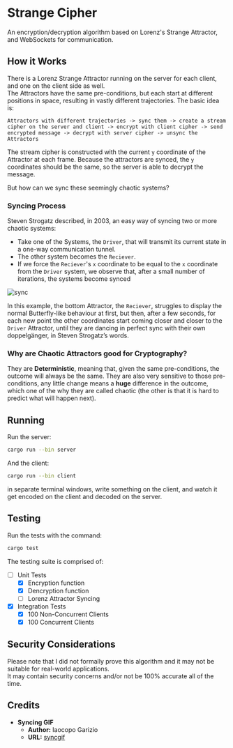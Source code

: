 # Strange Cipher
An encryption/decryption algorithm based on Lorenz's Strange Attractor, and WebSockets for communication.

## How it Works

There is a Lorenz Strange Attractor running on the server for each client, and one on the client side as well.  
The Attractors have the same pre-conditions, but each start at different positions in space, resulting in vastly different trajectories.
The basic idea is:  
```
Attractors with different trajectories -> sync them -> create a stream cipher on the server and client -> encrypt with client cipher -> send encrypted message -> decrypt with server cipher -> unsync the Attractors
```

The stream cipher is constructed with the current `y` coordinate of the Attractor at each frame. Because the attractors are synced, the `y` coordinates should be the same, so the server is able to decrypt the message.

But how can we sync these seemingly chaotic systems?

### Syncing Process

Steven Strogatz described, in 2003, an easy way of syncing two or more chaotic systems:
- Take one of the Systems, the `Driver`, that will transmit its current state in a one-way communication tunnel.
- The other system becomes the `Reciever`.
- If we force the `Reciever`'s `x` coordinate to be equal to the `x` coordinate from the `Driver` system, we observe that, after a small number of iterations, the systems become synced

![sync](.github/sync.git)

In this example, the bottom Attractor, the `Reciever`, struggles to display the normal Butterfly-like behaviour at first, but then, after a few seconds, for each new point the other coordinates start coming
closer and closer to the `Driver` Attractor, until they are dancing in perfect sync with their own doppelgänger, in Steven Strogatz’s words.


### Why are Chaotic Attractors good for Cryptography?

They are **Deterministic**, meaning that, given the same pre-conditions, the outcome will always be the same.
They are also very sensitive to those pre-conditions, any little change means a **huge** difference in the outcome, which one of the why they are called chaotic (the other is that it is hard to predict what will happen next).

## Running

Run the server:
```bash
cargo run --bin server
```

And the client:
```bash
cargo run --bin client
```

in separate terminal windows, write something on the client, and watch it get encoded on the client and decoded on the server.

## Testing

Run the tests with the command:
```bash
cargo test
```

The testing suite is comprised of:
- [ ] Unit Tests
  - [x] Encryption function
  - [x] Dencryption function
  - [ ] Lorenz Attractor Syncing

- [x] Integration Tests
  - [x] 100 Non-Concurrent Clients
  - [x] 100 Concurrent Clients

## Security Considerations

Please note that I did not formally prove this algorithm and it may not be suitable for real-world applications.  
It may contain security concerns and/or not be 100% accurate all of the time.

## Credits

- **Syncing GIF**
  - **Author:** Iaocopo Garizio
  - **URL:** [syncgif](https://iacopogarizio.com/projects/synchronizing-lorenz-attractors-i)

